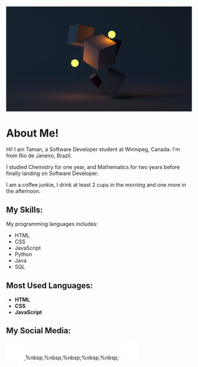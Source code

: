 ![background image](./assets/image/git-hub-bg.jpg 'background image')

# About Me!

Hi! I am Taman, a Software Developer student at Winnipeg, Canada. I'm from
Rio de Janeiro, Brazil.

I studied Chemistry for one year, and Mathematics for two years before finally
landing on Software Developer.

I am a coffee junkie, I drink at least 2 cups in the morning and one more in the
afternoon.

## My Skills:
My programming languages includes:
* HTML
* CSS
* JavaScript
* Python
* Java
* SQL

## Most Used Languages:
* **HTML**
* **CSS**
* **JavaScript**

## My Social Media:
<a href='https://www.linkedin.com/in/tamanchichan/'>
  <img src='./assets/image/linkedin-logo.png' alt='Linkedin Logo'>
</a>
%nbsp;%nbsp;%nbsp;%nbsp;%nbsp;
<a href='https://www.instagram.com/tamanchichan/'>
  <img src='./assets/image/instagram-logo.png' alt='Instagram Logo'>
</a>